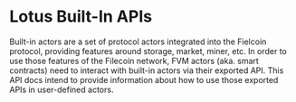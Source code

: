 # Lotus Built-In APIs

Built-in actors are a set of protocol actors integrated into the Fielcoin protocol, providing features around storage, market, miner, etc. In order to use those features of the Filecoin network, FVM actors (aka. smart contracts) need to interact with built-in actors via their exported API. This API docs intend to provide information about how to use those exported APIs in user-defined actors.

